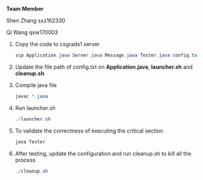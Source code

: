**Team Member**

Shen Zhang  sxz162330 

Qi Wang        qxw170003





1. Copy the code to csgrads1 server

   ```powershell
   scp Application.java Server.java Message.java Tester.java config.txt netid@csgrads1:/PROJECT_DIR
   ```

2. Update the file path of config.txt on **Application.java**, **launcher.sh** and **cleanup.sh**

3. Compile java file

   ```powershell
   javac *.java
   ```

4. Run launcher.sh

   ```powershell
   ./launcher.sh
   ```

5. To validate the correctness of executing the critical section

   ```powershell
   java Tester
   ```

6. After testing, update the configuration and run cleanup.sh to kill all the process

   ``` powershell
   ./cleanup.sh
   ```

   

